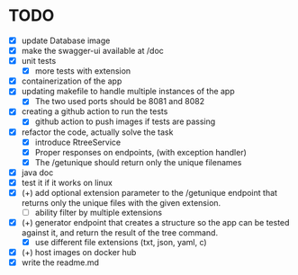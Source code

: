 
# TODO

- [x] update Database image
- [x] make the swagger-ui available at /doc
- [x] unit tests
  - [x] more tests with extension
- [x] containerization of the app
- [x] updating makefile to handle multiple instances of the app
  - [x] The two used ports should be 8081 and 8082
- [x] creating a github action to run the tests
  - [x] github action to push images if tests are passing
- [x] refactor the code, actually solve the task
  - [x] introduce RtreeService
  - [x] Proper responses on endpoints, (with exception handler)
  - [x] The /getunique should return only the unique filenames
- [x] java doc
- [x] test it if it works on linux
- [x] (+) add optional extension parameter to the /getunique endpoint that returns only the unique files with the given extension.
  - [ ] ability filter by multiple extensions
- [x] (+) generator endpoint that creates a structure so the app can be tested against it, and return the result of the tree command.
    - [x] use different file extensions (txt, json, yaml, c)
- [x] (+) host images on docker hub
- [x] write the readme.md